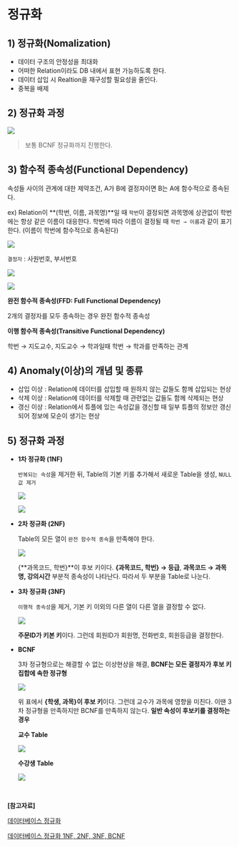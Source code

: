 # 정규화

## 1) 정규화(Nomalization)

- 데이터 구조의 안정성을 최대화
- 어떠한 Relation이라도 DB 내에서 표현 가능하도록 한다.
- 데이터 삽입 시 Realtion을 재구성할 필요성을 줄인다.
- 중복을 배제

## 2) 정규화 과정

![](Untitled-152ef7a0-7d11-42e5-829c-914155c27dda.png)

> 보통 BCNF 정규화까지 진행한다.

## 3) 함수적 종속성(Functional Dependency)

속성들 사이의 관계에 대한 제약조건, A가 B에 결정자이면 B는 A에 함수적으로 종속된다.

ex) Relation이 **(학번, 이름, 과목명)**일 때 `학번`이 결정되면 과목명에 상관없이 학번에는 항상 같은 이름이 대응한다. 학번에 따라 이름이 결정될 때 `학번 → 이름`과 같이 표기한다. (이름이 학번에 함수적으로 종속된다)

![](Untitled-effdb106-cd19-40ea-9728-0935434a9980.png)

`결정자` : 사원번호, 부서번호

![](Untitled-1380b4c5-9d83-45a8-8554-015f38eac2c0.png)

![](Untitled-a8a2bb7f-d527-4d7e-94d6-b525200e7855.png)

**완전 함수적 종속성(FFD: Full Functional Dependency)**

2개의 결정자를 모두 종속하는 경우 완전 함수적 종속성

**이행 함수적 종속성(Transitive Functional Dependency)**

학번 → 지도교수, 지도교수 → 학과일때 학번 → 학과를 만족하는 관계

## 4) Anomaly(이상)의 개념 및 종류

- 삽입 이상 : Relation에 데이터를 삽입할 때 원하지 않는 값들도 함께 삽입되는 현상
- 삭제 이상 : Relation에 데이터를 삭제할 때 관련없는 값들도 함께 삭제되는 현상
- 갱신 이상 : Relation에서 튜플에 있는 속성값을 갱신할 때 일부 튜플의 정보만 갱신되어 정보에 모순이 생기는 현상

## 5) 정규화 과정

- **1차 정규화 (1NF)**

  `반복되는 속성`을 제거한 뒤, Table의 기본 키를 추가해서 새로운 Table을 생성, `NULL값 제거`

  ![](Untitled-81ffb411-708e-4fed-8273-9e4568fb83f0.png)

  ![](Untitled-62ab4dd5-856f-45fb-94b4-98b5c4ca8f02.png)

- **2차 정규화 (2NF)**

  Table의 모든 열이 `완전 함수적 종속`을 만족해야 한다.

  ![](Untitled-5e4cb895-f5a2-4fcb-a5ce-baf614293c86.png)

  {**과목코드, 학번}**이 후보 키이다. **{과목코드, 학번} → 등급**, **과목코드 → 과목명, 강의시간** 부분적 종속성이 나타난다. 따라서 두 부분을 Table로 나눈다.

- **3차 정규화 (3NF)**

  `이행적 종속성`을 제거, 기본 키 이외의 다른 열이 다른 열을 결정할 수 없다.

  ![](Untitled-ee744f3d-0952-43b6-b33b-ebc2b453bb6f.png)

  **주문ID가 키본 키**이다. 그런데 회원ID가 회원명, 전화번호, 회원등급을 결정한다.

- **BCNF**

  3차 정규형으로는 해결할 수 없는 이상현상을 해결, **BCNF는 모든 결정자가 후보 키 집합에 속한 정규형**

  ![](Untitled-d5d158f0-ea18-4efc-8a32-6ab746842013.png)

  위 표에서 **{학생, 과목}이 후보 키**이다. 그런데 교수가 과목에 영향을 미친다. 이땐 3차 정규형을 만족하지만 BCNF를 만족하지 않는다. **일반 속성이 후보키를 결정하는 경우**

  **교수 Table**

  ![](Untitled-40b97404-e6b9-45e7-ac01-c7a5a31a7476.png)

  **수강생 Table**

  ![](Untitled-9e4ad17a-3a45-47fb-8def-afaf8c678570.png)

<br >

**[참고자료]**

[데이터베이스 정규화](https://www.slideshare.net/leeseongje/ss-31382312)

[데이터베이스 정규화 1NF, 2NF, 3NF, BCNF](https://3months.tistory.com/193)
